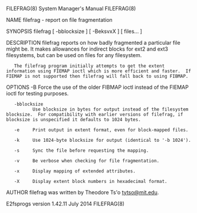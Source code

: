 FILEFRAG(8)                                                                                System Manager's Manual                                                                                FILEFRAG(8)



NAME
       filefrag - report on file fragmentation

SYNOPSIS
       filefrag [ -bblocksize ] [ -BeksvxX ] [ files...  ]

DESCRIPTION
       filefrag reports on how badly fragmented a particular file might be.  It makes allowances for indirect blocks for ext2 and ext3 filesystems, but can be used on files for any filesystem.

       The filefrag program initially attempts to get the extent information using FIEMAP ioctl which is more efficient and faster.  If FIEMAP is not supported then filefrag will fall back to using FIBMAP.

OPTIONS
       -B     Force the use of the older FIBMAP ioctl instead of the FIEMAP ioctl for testing purposes.

       -bblocksize
              Use blocksize in bytes for output instead of the filesystem blocksize.  For compatibility with earlier versions of filefrag, if blocksize is unspecified it defaults to 1024 bytes.

       -e     Print output in extent format, even for block-mapped files.

       -k     Use 1024-byte blocksize for output (identical to '-b 1024').

       -s     Sync the file before requesting the mapping.

       -v     Be verbose when checking for file fragmentation.

       -x     Display mapping of extended attributes.

       -X     Display extent block numbers in hexadecimal format.

AUTHOR
       filefrag was written by Theodore Ts'o <tytso@mit.edu>.



E2fsprogs version 1.42.11                                                                         July 2014                                                                                       FILEFRAG(8)
